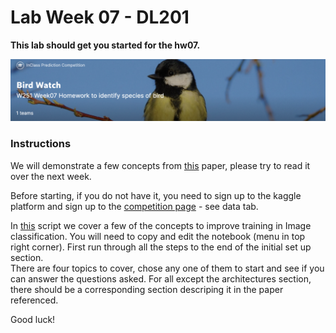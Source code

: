 # Lab Week 07 - DL201

**This lab should get you started for the hw07.**

![](../hw/figs/competition_page.png)  

### Instructions 

We will demonstrate a few concepts from [this](https://arxiv.org/abs/1812.01187?utm_source=feedburner&utm_medium=feed&utm_campaign=Feed%3A+arxiv%2FQSXk+%28ExcitingAds%21+cs+updates+on+arXiv.org%29) paper, please try to read it over the next week.  
  
Before starting, if you do not have it, you need to sign up to the kaggle platform and sign up to the [competition page](https://www.kaggle.com/c/midsw251birds/overview) - see data tab.
    
In [this](https://www.kaggle.com/darraghdog/week07-lab-fork-me?scriptVersionId=65297289) script we cover a few of the concepts to improve training in Image classification. You will need to copy and edit the notebook (menu in top right corner). First run through all the steps to the end of the initial set up section.  
There are four topics to cover, chose any one of them to start and see if you can answer the questions asked. For all except the architectures section, there should be a corresponding section descriping it in the paper referenced.   
      
Good luck! 
